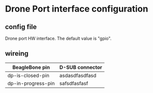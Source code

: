 # Drone Port interface configuration

## config file
Drone port HW interface. The default value is "gpio".
<!-- https://support.skycharge.de/docs/configuration-file -->

## wireing

| BeagleBone pin      | D-SUB connector                      |
| ------------------- | ------------------------------------ |
| dp-is-closed-pin    |                      asdasdfasdfasd  |
| dp-in-progress-pin  |         safsdfasfasf                 |

